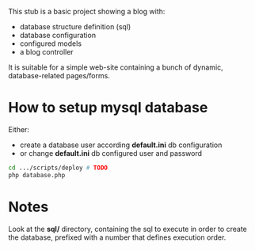This stub is a basic project showing a blog with:

- database structure definition (sql)
- database configuration
- configured models
- a blog controller


It is suitable for a simple web-site containing a bunch of dynamic, database-related pages/forms.


How to setup mysql database
===========================

Either:
- create a database user according **default.ini** db configuration
- or change **default.ini** db configured user and password

```bash
cd .../scripts/deploy # TODO
php database.php
```


Notes
=====

Look at the **sql/** directory, containing the sql to execute in order to create the database,
prefixed with a number that defines execution order.